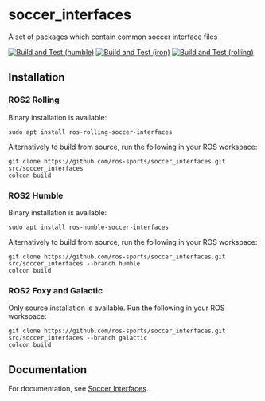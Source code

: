 # soccer_interfaces
A set of packages which contain common soccer interface files

[![Build and Test (humble)](../../actions/workflows/build_and_test_humble.yaml/badge.svg?branch=humble)](../../actions/workflows/build_and_test_humble.yaml?query=branch:humble)
[![Build and Test (iron)](../../actions/workflows/build_and_test_iron.yaml/badge.svg?branch=rolling)](../../actions/workflows/build_and_test_iron.yaml?query=branch:rolling)
[![Build and Test (rolling)](../../actions/workflows/build_and_test_rolling.yaml/badge.svg?branch=rolling)](../../actions/workflows/build_and_test_rolling.yaml?query=branch:rolling)

## Installation

### ROS2 Rolling

Binary installation is available:

```
sudo apt install ros-rolling-soccer-interfaces
```

Alternatively to build from source, run the following in your ROS workspace:

```
git clone https://github.com/ros-sports/soccer_interfaces.git src/soccer_interfaces
colcon build
```

### ROS2 Humble

Binary installation is available:

```
sudo apt install ros-humble-soccer-interfaces
```

Alternatively to build from source, run the following in your ROS workspace:

```
git clone https://github.com/ros-sports/soccer_interfaces.git src/soccer_interfaces --branch humble
colcon build
```

### ROS2 Foxy and Galactic

Only source installation is available. Run the following in your ROS workspace:

```
git clone https://github.com/ros-sports/soccer_interfaces.git src/soccer_interfaces --branch galactic
colcon build
```

## Documentation

For documentation, see [Soccer Interfaces](https://soccer-interfaces.readthedocs.io/en/latest/).
